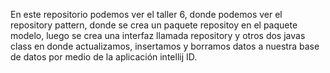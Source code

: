 En este repositorio podemos ver el taller 6, donde podemos ver el repository pattern, donde se crea un paquete repositoy en el paquete modelo, luego se crea una interfaz llamada repository y otros dos javas class en donde actualizamos, insertamos y borramos datos a nuestra base de datos por medio de la aplicación intellij ID. 
